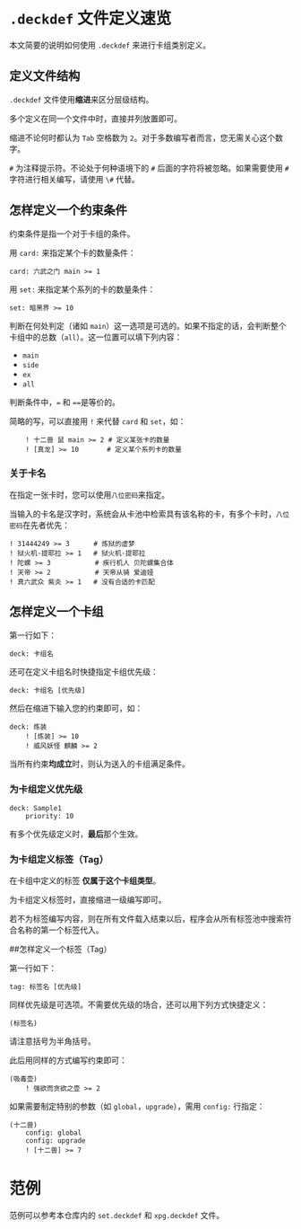 # `.deckdef` 文件定义速览
本文简要的说明如何使用 `.deckdef` 来进行卡组类别定义。
## 定义文件结构
   `.deckdef` 文件使用**缩进**来区分层级结构。
   
   多个定义在同一个文件中时，直接并列放置即可。
   
   缩进不论何时都认为 `Tab` 空格数为 `2`。对于多数编写者而言，您无需关心这个数字。
  
   `#` 为注释提示符。不论处于何种语境下的 `#` 后面的字符将被忽略。如果需要使用 `#` 字符进行相关编写，请使用 `\#` 代替。
## 怎样定义一个约束条件
约束条件是指一个对于卡组的条件。

用 `card:` 来指定某个卡的数量条件：

    card: 六武之门 main >= 1

用 `set:` 来指定某个系列的卡的数量条件：

    set: 暗黑界 >= 10
    
判断在何处判定（诸如 `main`）这一选项是可选的。如果不指定的话，会判断整个卡组中的总数（`all`）。这一位置可以填下列内容：
    
+ `main`
+ `side`
+ `ex`
+ `all`

判断条件中，`=` 和 `==`是等价的。

简略的写，可以直接用 `!` 来代替 `card` 和 `set`，如：
    
        ! 十二兽 鼠 main >= 2 # 定义某张卡的数量
        ! [真龙] >= 10       # 定义某个系列卡的数量
    
### 关于卡名
在指定一张卡时，您可以使用`八位密码`来指定。

当输入的卡名是汉字时，系统会从卡池中检索具有该名称的卡，有多个卡时，`八位密码`在先者优先：

    ! 31444249 >= 3      # 炼狱的虚梦
    ! 狱火机·提耶拉 >= 1   # 狱火机·提耶拉
    ! 陀螺 >= 3           # 疾行机人 贝陀螺集合体
    ! 天帝 >= 2           # 天帝从骑 爱迪娅
    ! 真六武众 紫炎 >= 1   # 没有合适的卡匹配

## 怎样定义一个卡组
第一行如下：
    
    deck: 卡组名
    
还可在定义卡组名时快捷指定卡组优先级：

    deck: 卡组名 [优先级]
    
然后在缩进下输入您的约束即可，如：

    deck: 炼装
        ! [炼装] >= 10
        ! 威风妖怪 麒麟 >= 2
        
当所有约束**均成立**时，则认为送入的卡组满足条件。

### 为卡组定义优先级

    deck: Sample1
        priority: 10
        
有多个优先级定义时，**最后**那个生效。

### 为卡组定义标签（Tag）
在卡组中定义的标签 **仅属于这个卡组类型**。

为卡组定义标签时，直接缩进一级编写即可。

若不为标签编写内容，则在所有文件载入结束以后，程序会从所有标签池中搜索符合名称的第一个标签代入。

##怎样定义一个标签（Tag）

第一行如下：

    tag: 标签名 [优先级]
    
同样优先级是可选项。不需要优先级的场合，还可以用下列方式快捷定义：

    (标签名)
    
请注意括号为半角括号。

此后用同样的方式编写约束即可：

    (吸毒壶)
        ! 强欲而贪欲之壶 >= 2
        
如果需要制定特别的参数（如 `global`，`upgrade`），需用 `config:` 行指定：

    (十二兽)
        config: global
        config: upgrade
        ! [十二兽] >= 7
        
# 范例
范例可以参考本仓库内的 `set.deckdef` 和 `xpg.deckdef` 文件。